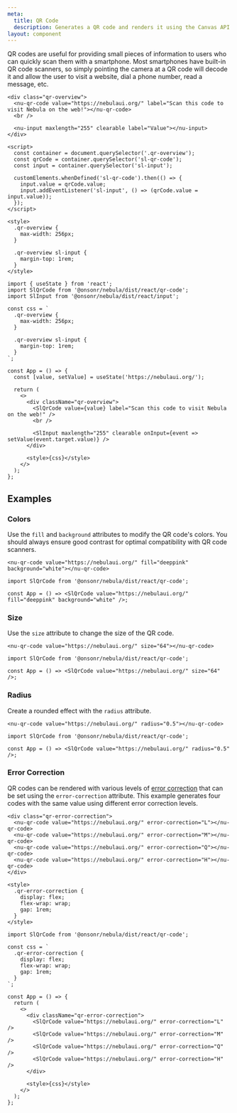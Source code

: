 ```yaml
---
meta:
  title: QR Code
  description: Generates a QR code and renders it using the Canvas API.
layout: component
---
```


QR codes are useful for providing small pieces of information to users who can quickly scan them with a smartphone. Most smartphones have built-in QR code scanners, so simply pointing the camera at a QR code will decode it and allow the user to visit a website, dial a phone number, read a message, etc.

```html:preview
<div class="qr-overview">
  <nu-qr-code value="https://nebulaui.org/" label="Scan this code to visit Nebula on the web!"></nu-qr-code>
  <br />

  <nu-input maxlength="255" clearable label="Value"></nu-input>
</div>

<script>
  const container = document.querySelector('.qr-overview');
  const qrCode = container.querySelector('sl-qr-code');
  const input = container.querySelector('sl-input');

  customElements.whenDefined('sl-qr-code').then(() => {
    input.value = qrCode.value;
    input.addEventListener('sl-input', () => (qrCode.value = input.value));
  });
</script>

<style>
  .qr-overview {
    max-width: 256px;
  }

  .qr-overview sl-input {
    margin-top: 1rem;
  }
</style>
```

```jsx:react
import { useState } from 'react';
import SlQrCode from '@onsonr/nebula/dist/react/qr-code';
import SlInput from '@onsonr/nebula/dist/react/input';

const css = `
  .qr-overview {
    max-width: 256px;
  }

  .qr-overview sl-input {
    margin-top: 1rem;
  }
`;

const App = () => {
  const [value, setValue] = useState('https://nebulaui.org/');

  return (
    <>
      <div className="qr-overview">
        <SlQrCode value={value} label="Scan this code to visit Nebula on the web!" />
        <br />

        <SlInput maxlength="255" clearable onInput={event => setValue(event.target.value)} />
      </div>

      <style>{css}</style>
    </>
  );
};
```

## Examples

### Colors

Use the `fill` and `background` attributes to modify the QR code's colors. You should always ensure good contrast for optimal compatibility with QR code scanners.

```html:preview
<nu-qr-code value="https://nebulaui.org/" fill="deeppink" background="white"></nu-qr-code>
```

```jsx:react
import SlQrCode from '@onsonr/nebula/dist/react/qr-code';

const App = () => <SlQrCode value="https://nebulaui.org/" fill="deeppink" background="white" />;
```

### Size

Use the `size` attribute to change the size of the QR code.

```html:preview
<nu-qr-code value="https://nebulaui.org/" size="64"></nu-qr-code>
```

```jsx:react
import SlQrCode from '@onsonr/nebula/dist/react/qr-code';

const App = () => <SlQrCode value="https://nebulaui.org/" size="64" />;
```

### Radius

Create a rounded effect with the `radius` attribute.

```html:preview
<nu-qr-code value="https://nebulaui.org/" radius="0.5"></nu-qr-code>
```

```jsx:react
import SlQrCode from '@onsonr/nebula/dist/react/qr-code';

const App = () => <SlQrCode value="https://nebulaui.org/" radius="0.5" />;
```

### Error Correction

QR codes can be rendered with various levels of [error correction](https://www.qrcode.com/en/about/error_correction.html) that can be set using the `error-correction` attribute. This example generates four codes with the same value using different error correction levels.

```html:preview
<div class="qr-error-correction">
  <nu-qr-code value="https://nebulaui.org/" error-correction="L"></nu-qr-code>
  <nu-qr-code value="https://nebulaui.org/" error-correction="M"></nu-qr-code>
  <nu-qr-code value="https://nebulaui.org/" error-correction="Q"></nu-qr-code>
  <nu-qr-code value="https://nebulaui.org/" error-correction="H"></nu-qr-code>
</div>

<style>
  .qr-error-correction {
    display: flex;
    flex-wrap: wrap;
    gap: 1rem;
  }
</style>
```

```jsx:react
import SlQrCode from '@onsonr/nebula/dist/react/qr-code';

const css = `
  .qr-error-correction {
    display: flex;
    flex-wrap: wrap;
    gap: 1rem;
  }
`;

const App = () => {
  return (
    <>
      <div className="qr-error-correction">
        <SlQrCode value="https://nebulaui.org/" error-correction="L" />
        <SlQrCode value="https://nebulaui.org/" error-correction="M" />
        <SlQrCode value="https://nebulaui.org/" error-correction="Q" />
        <SlQrCode value="https://nebulaui.org/" error-correction="H" />
      </div>

      <style>{css}</style>
    </>
  );
};
```
